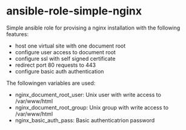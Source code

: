 # ansible-role-simple-nginx
Simple ansible role for provising a nginx installation with the following features:

* host one virtual site with one document root
* configure user access to document root
* configure ssl with self signed certificate
* redirect port 80 requests to 443
* configure basic auth authentication

The followingen variables are used:

* nginx_document_root_user: Unix user with write access to /var/www/html
* nginx_document_root_group: Unix group with write access to /var/www/html
* nginx_basic_auth_pass: Basic authenticatrion password
